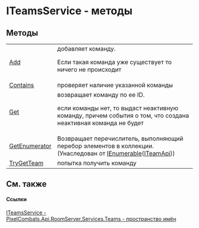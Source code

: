# ITeamsService - методы




## Методы
<table>
<tr>
<td><a href="12bc4a7b-34b4-b0e5-c9f9-9cdab55b56f5">Add</a></td>
<td>добавляет команду. <p>Если такая команда уже существует то ничего не происходит</p></td></tr>
<tr>
<td><a href="0211f30a-70b1-270b-fe50-cee5855037bf">Contains</a></td>
<td>проверяет наличие указанной команды</td></tr>
<tr>
<td><a href="ec13dbf2-24ec-614d-8779-6f48b4db887e">Get</a></td>
<td>возвращает команду по ее ID. <p>если команды нет, то выдаст неактивную команду, причем события о том, что создана неактивная команда не будет</p></td></tr>
<tr>
<td><a href="https://learn.microsoft.com/dotnet/api/system.collections.generic.ienumerable-1.getenumerator#system-collections-generic-ienumerable-1-getenumerator" target="_blank" rel="noopener noreferrer">GetEnumerator</a></td>
<td>Возвращает перечислитель, выполняющий перебор элементов в коллекции.<br />(Унаследован от <a href="https://learn.microsoft.com/dotnet/api/system.collections.generic.ienumerable-1" target="_blank" rel="noopener noreferrer">IEnumerable</a>(<a href="a3487b23-3eb6-2d7d-d40d-3390ab0d53dc">ITeamApi</a>))</td></tr>
<tr>
<td><a href="901dee72-9dd3-4f4b-6673-5af0fb12d3f7">TryGetTeam</a></td>
<td>попытка получить команду</td></tr>
</table>

## См. также


#### Ссылки
<a href="3871fc7c-787a-c18d-42e4-90c305cda95c">ITeamsService - </a>  
<a href="7587643b-f6ff-4512-becd-cc6af1ddbef0">PixelCombats.Api.RoomServer.Services.Teams - пространство имён</a>  
